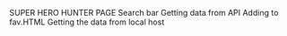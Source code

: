 SUPER HERO HUNTER PAGE
Search bar
Getting data from API
Adding to fav.HTML
Getting the data from local host
